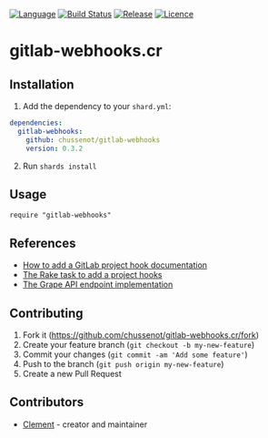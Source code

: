 [![Language](https://img.shields.io/badge/language-crystal-776791.svg)](https://github.com/crystal-lang/crystal)
[![Build
Status](https://travis-ci.org/chussenot/gitlab-webhooks.svg?branch=master)](https://travis-ci.org/chussenot/gitlab-webhooks.cr)
[![Release](https://img.shields.io/github/tag/chussenot/gitlab-webhooks.svg)](https://github.com/chussenot/gitlab-webhooks/releases)
[![Licence](https://img.shields.io/github/license/chussenot/gitlab-webhooks.svg)](https://github.com/chussenot/gitlab-webhooks/blob/master/LICENSE)

# gitlab-webhooks.cr

## Installation

1. Add the dependency to your `shard.yml`:

```yaml
dependencies:
  gitlab-webhooks:
    github: chussenot/gitlab-webhooks
    version: 0.3.2
```

2. Run `shards install`

## Usage

```crystal
require "gitlab-webhooks"
```

## References

* [How to add a GitLab project hook documentation](https://docs.gitlab.com/ee/api/projects.html#add-project-hook)
* [The Rake task to add a project hooks](https://gitlab.com/gitlab-org/gitlab-ce/blob/master/lib/tasks/gitlab/web_hook.rake#L2)
* [The Grape API endpoint implementation](https://gitlab.com/gitlab-org/gitlab-ce/blob/master/lib/api/project_hooks.rb)

## Contributing

1. Fork it (<https://github.com/chussenot/gitlab-webhooks.cr/fork>)
2. Create your feature branch (`git checkout -b my-new-feature`)
3. Commit your changes (`git commit -am 'Add some feature'`)
4. Push to the branch (`git push origin my-new-feature`)
5. Create a new Pull Request

## Contributors

- [Clement](https://github.com/chussenot) - creator and maintainer
